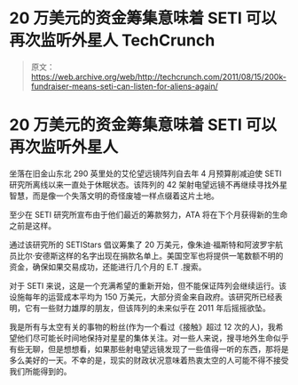 # 20 万美元的资金筹集意味着 SETI 可以再次监听外星人 TechCrunch

> 原文：<https://web.archive.org/web/http://techcrunch.com/2011/08/15/200k-fundraiser-means-seti-can-listen-for-aliens-again/>

# 20 万美元的资金筹集意味着 SETI 可以再次监听外星人

坐落在旧金山东北 290 英里处的艾伦望远镜阵列自去年 4 月预算削减迫使 SETI 研究所离线以来一直处于休眠状态。该阵列的 42 架射电望远镜不再继续寻找外星智慧，而是像一个失落文明的奇怪废墟一样点缀着这片土地。

至少在 SETI 研究所宣布由于他们最近的筹款努力，ATA 将在下个月获得新的生命之前是这样。

通过该研究所的 SETIStars 倡议筹集了 20 万美元，像朱迪·福斯特和阿波罗宇航员比尔·安德斯这样的名字出现在捐款名单上。美国空军也将提供一笔数额不明的资金，确保如果交易成功，还能进行几个月的 E.T .搜索。

对于 SETI 来说，这是一个充满希望的重新开始，但不能保证阵列会继续运行。该设施每年的运营成本平均为 150 万美元，大部分资金来自政府。该研究所已经表明，它有一些财力雄厚的朋友，但该阵列的未来似乎在 2011 年后摇摇欲坠。

我是所有与太空有关的事物的粉丝(作为一个看过《接触》超过 12 次的人)，我希望他们尽可能长时间地保持对星星的集体关注。对一些人来说，搜寻地外生命似乎有些无聊，但是想想看，如果那些射电望远镜发现了一些值得一听的东西，那将是多么美好的一天。不幸的是，现实的财政状况意味着热衷太空的人可能不得不接受我们所能得到的。